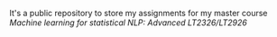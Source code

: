It's a public repository to store my assignments for my master course *Machine learning for statistical NLP: Advanced LT2326/LT2926*
